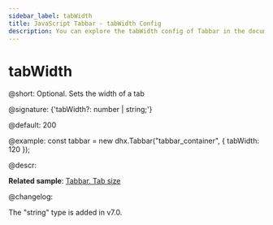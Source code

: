 ```yaml
---
sidebar_label: tabWidth
title: JavaScript Tabbar - tabWidth Config 
description: You can explore the tabWidth config of Tabbar in the documentation of the DHTMLX JavaScript UI library. Browse developer guides and API reference, try out code examples and live demos, and download a free 30-day evaluation version of DHTMLX Suite 7.
---
```


# tabWidth

@short: Optional. Sets the width of a tab

@signature: {'tabWidth?: number | string;'}

@default: 200

@example:
const tabbar = new dhx.Tabbar("tabbar_container", {
    tabWidth: 120
});

@descr:

**Related sample**: [Tabbar. Tab size](https://snippet.dhtmlx.com/yy841z3j)

@changelog:

The "string" type is added in v7.0.

[comment]: # (@related: tabbar/configuring_tabbar.md#size-of-tabs tabbar/init.md#define-tabbar-structure)